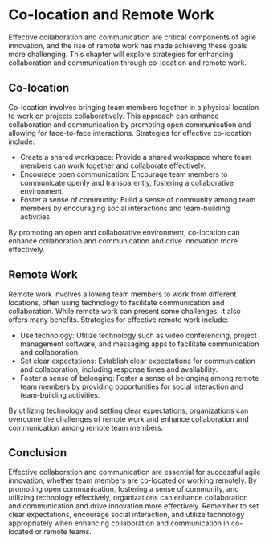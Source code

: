 # Co-location and Remote Work

Effective collaboration and communication are critical components of agile innovation, and the rise of remote work has made achieving these goals more challenging. This chapter will explore strategies for enhancing collaboration and communication through co-location and remote work.

Co-location
-----------

Co-location involves bringing team members together in a physical location to work on projects collaboratively. This approach can enhance collaboration and communication by promoting open communication and allowing for face-to-face interactions. Strategies for effective co-location include:

* Create a shared workspace: Provide a shared workspace where team members can work together and collaborate effectively.
* Encourage open communication: Encourage team members to communicate openly and transparently, fostering a collaborative environment.
* Foster a sense of community: Build a sense of community among team members by encouraging social interactions and team-building activities.

By promoting an open and collaborative environment, co-location can enhance collaboration and communication and drive innovation more effectively.

Remote Work
-----------

Remote work involves allowing team members to work from different locations, often using technology to facilitate communication and collaboration. While remote work can present some challenges, it also offers many benefits. Strategies for effective remote work include:

* Use technology: Utilize technology such as video conferencing, project management software, and messaging apps to facilitate communication and collaboration.
* Set clear expectations: Establish clear expectations for communication and collaboration, including response times and availability.
* Foster a sense of belonging: Foster a sense of belonging among remote team members by providing opportunities for social interaction and team-building activities.

By utilizing technology and setting clear expectations, organizations can overcome the challenges of remote work and enhance collaboration and communication among remote team members.

Conclusion
----------

Effective collaboration and communication are essential for successful agile innovation, whether team members are co-located or working remotely. By promoting open communication, fostering a sense of community, and utilizing technology effectively, organizations can enhance collaboration and communication and drive innovation more effectively. Remember to set clear expectations, encourage social interaction, and utilize technology appropriately when enhancing collaboration and communication in co-located or remote teams.
